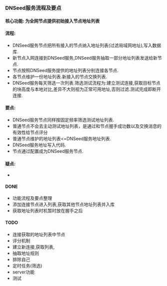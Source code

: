 ### DNSeed服务流程及要点
  #### 核心功能: 为全网节点提供初始接入节点地址列表
#### 流程:
  * DNSeed服务节点把所有接入的节点纳入地址列表(过滤局域网地址),写入数据库.
  * 新节点入网连接到DNSeed服务,DNSeed服务抽取一部分地址列表发送给新节点.
  * 节点按照DNSeed服务提供的地址列表分别连接各节点. 
  * 各节点维护一份地址列表.新接入的节点交换列表.
  * DNSeed服务每天筛选一次列表.筛选测试流程为:建立测试连接,获取目标节点的块高度与本地对比,差异不大则视为正常可用地址,否则过滤.测试完成即断开连接.
  
#### 要点:
  * DNSeed服务节点同样按固定频率筛选测试地址列表.
  * 普通节点不会去主动测试地址列表，是通过和节点握手成功数以及交换消息的有效性给节点评分
  * 普通节点维护的地址列表<=DNSeed服务地址列表.
  * DNSeed服务地址写入代码.
  * 节点通过配置成为DNSeed服务节点.
  
#### 疑点:
  * 

#### DONE
  * 功能流程及要点整理
  * 添加连接节点进入列表,获取其他节点地址列表并入库
  * 获取地址列表时机暂时放在握手之后

#### TODO
  * 连接获取的地址列表中节点
  * 评分机制
  * 建立新连接,获取列表,
  * 抽取地址规则
  * 排除自己
  * 定时任务(筛选)
  * server功能
  * 测试



